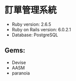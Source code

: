 # 訂單管理系統

* Ruby version: 2.6.5
* Ruby on Rails version: 6.0.2.1
* Database: PostgreSQL

## Gems:
- Devise
- AASM
- paranoia
